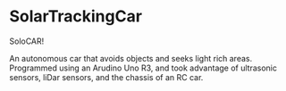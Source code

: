 # SolarTrackingCar

SoloCAR!

An autonomous car that avoids objects and seeks light rich areas. Programmed using an Arudino Uno R3, and took advantage of ultrasonic sensors, liDar sensors, and the chassis of an RC car.

